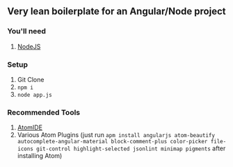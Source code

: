 ## Very lean boilerplate for an Angular/Node project

### You'll need

1. [NodeJS](https://nodejs.org/en/download/)


### Setup

1. Git Clone
2. `npm i `
3. `node app.js`


### Recommended Tools

1. [AtomIDE](https://atom.io/)
2. Various Atom Plugins (just run `apm install angularjs atom-beautify autocomplete-angular-material block-comment-plus color-picker file-icons git-control highlight-selected jsonlint minimap pigments` after installing Atom)
